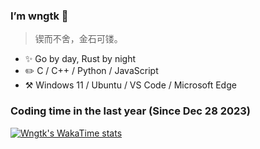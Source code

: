 ### I’m wngtk 👋

> 锲而不舍，金石可镂。

- ✨ Go by day, Rust by night
- ✏️  C / C++ / Python / JavaScript
- ⚒️ Windows 11 / Ubuntu / VS Code / Microsoft Edge

### Coding time in the last year (Since Dec 28 2023)

[![Wngtk's WakaTime stats](https://github-readme-stats.vercel.app/api/wakatime?username=@wngtk)](https://github.com/anuraghazra/github-readme-stats)

<!---
wngtk/wngtk is a ✨ special ✨ repository because its `README.md` (this file) appears on your GitHub profile.
You can click the Preview link to take a look at your changes.
--->
